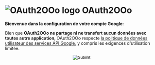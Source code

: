# ![OAuth2OOo logo][1] OAuth2OOo

**Bienvenue dans la configuration de votre compte Google: <span id="user"></span>**

Bien que **OAuth2OOo ne partage ni ne transfert aucun données avec toutes autre application**, OAuth2OOo respecte [la politique de données utilisateur des services API Google][2], y compris les exigences d'utilisation limitée.

<p align="center">
  <input id="button" type="image" src="GoogleSignIn.png" />
</p>

[1]: <https://prrvchr.github.io/OAuth2OOo/img/OAuth2OOo.png>
[2]: <https://developers.google.com/terms/api-services-user-data-policy?hl=fr>

<script type="module" src="./signin.js"></script>

